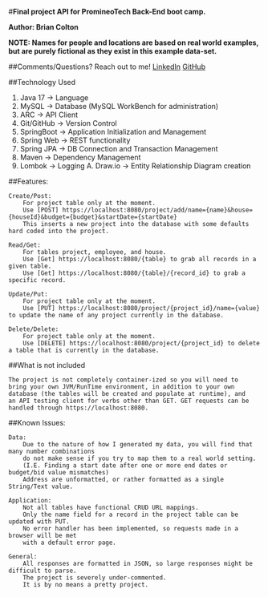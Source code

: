 #**Final project API for PromineoTech Back-End boot camp.**

**Author: Brian Colton**

**NOTE: Names for people and locations are based on real world examples, but are purely fictional as they exist in this example data-set.**

##Comments/Questions? Reach out to me!
[LinkedIn](https://www.linkedin.com/in/bccolton/)
[GitHub](https://www.github.com/BCColton/)

##Technology Used

1. 	Java 17		-> Language
2. 	MySQL		-> Database (MySQL WorkBench for administration)
3. 	ARC			-> API Client
4. 	Git/GitHub	-> Version Control
5. 	SpringBoot	-> Application Initialization and Management
6. 	Spring Web	-> REST functionality
7. 	Spring JPA	-> DB Connection and Transaction Management 
8. 	Maven		-> Dependency Management
9. 	Lombok		-> Logging
A. 	Draw.io		-> Entity Relationship Diagram creation	

##Features:

	Create/Post:	
		For project table only at the moment. 
		Use [POST] https://localhost:8080/project/add/name={name}&house={houseId}&budget={budget}&startDate={startDate}
		This inserts a new project into the database with some defaults hard coded into the project.
					
	Read/Get:
		For tables project, employee, and house.	
		Use [Get] https://localhost:8080/{table} to grab all records in a given table.
		Use [Get] https://localhost:8080/{table}/{record_id} to grab a specific record.
	
	Update/Put:
		For project table only at the moment.
		Use [PUT] https://localhost:8080/project/{project_id}/name={value} to update the name of any project currently in the database.
	
	Delete/Delete:
		For project table only at the moment.
		Use [DELETE] https://localhost:8080/project/{project_id} to delete a table that is currently in the database.
		
##What is not included

	The project is not completely container-ized so you will need to
	bring your own JVM/RunTime environment, in addition to your own
	database (the tables will be created and populate at runtime), and
	an API testing client for verbs other than GET. GET requests can be
	handled through https://localhost:8080.


##Known Issues:

	Data: 
		Due to the nature of how I generated my data, you will find that many number combinations 
		do not make sense if you try to map them to a real world setting.
		(I.E. Finding a start date after one or more end dates or budget/bid value mismatches)
		Address are unformatted, or rather formatted as a single String/Text value.
					
	Application:
		Not all tables have functional CRUD URL mappings. 
		Only the name field for a record in the project table can be updated with PUT.
		No error handler has been implemented, so requests made in a browser will be met
		with a default error page.
		
	General:
		All responses are formatted in JSON, so large responses might be difficult to parse.
		The project is severely under-commented.
		It is by no means a pretty project.					